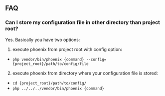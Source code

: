 ## FAQ

### Can I store my configuration file in other directory than project root?
Yes. Basically you have two options:
1. execute phoenix from project root with config option:
  - `php vendor/bin/phoenix {command} --config={project_root}/path/to/config/file`
2. execute phoenix from directory where your configuration file is stored:
- `cd {project_root}/path/to/config/`
- `php ../../../vendor/bin/phoenix {command}`
